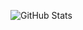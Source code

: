 ![GitHub Stats](https://github-readme-stats.vercel.app/api?username=jsai28&show_icons=true&theme=radical)

